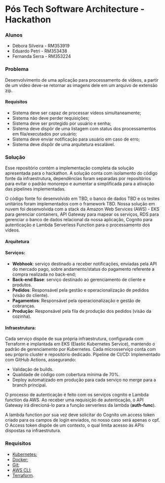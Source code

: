 # Pós Tech Software Architecture - Hackathon

### Alunos

- Débora Silveira - RM353919
- Eduardo Petri - RM353438
- Fernanda Serra - RM353224

### Problema

Desenvolvimento de uma aplicação para processamento de vídeos, a partir de um vídeo deve-se retornar as imagens dele em um arquivo de extensão zip.

#### Requisitos

- Sistema deve ser capaz de processar vídeos simultaneamente;
- Sistema não deve perder requisições;
- Sistema deve ser protegido por usuário e senha;
- Sistema deve dispôr de uma listagem com status dos processamentos em fila/executados por usuário;
- Sistema deve enviar notificação para usuário em caso de erro;
- Sistema deve dispôr de uma arquitetura escalável.

### Solução

Esse repositório contém a implementação completa da solução apresentada para o hackathon. A solução conta com isolamento do código fonte da infraestrutura, dependências foram separadas por repositórios para evitar o padrão monorepo e aumentar a simplificada para a ativação das pipelines implementadas.

O código fonte foi desenvolvido em TBD, o banco de dados TBD e os testes unitários foram implementados com o framework TBD. Nossa solução em nuvem foi desenvolvida com a stack da Amazon Web Services (AWS) - EKS para gerenciar containers, API Gateway para mapear os serviços, RDS para gerenciar o banco de dados relacional da nossa aplicação, Cognito para autenticação e Lambda Serverless Function para o processamento dos vídeos.

#### Arquitetura

#### Serviços:

- **Webhook**: serviço destinado a receber notificações, enviadas pela API do mercado pago, sobre andamento/status do pagamento referente a compra realizada no back-end;
- **Back-end Base**: serviço destinado ao gerenciamento de cliente e produtos.
- **Pedidos**: Responsável pela gestão e operacionalização de pedidos (visão do cliente).
- **Pagamentos**: Responsável pela operacionalização e gestão de cobranças.
- **Produção**: Responsável pela fila de produção dos pedidos (visão da cozinha).

#### Infraestrutura:

Cada serviço dispõe de sua própria infraestrutura, configurada com Terraform e implantada em EKS (Elastic Kubernetes Service), mantendo o padrão de gerenciamento por Kubernetes. Cada microsserviço conta com seu próprio cluster e repositório dedicado.
Pipeline de CI/CD: Implementado com GitHub Actions, assegurando:

- Validação de builds.
- Qualidade de código com cobertura mínima de 70%.
- Deploy automatizado em produção para cada serviço no merge para a branch principal.

O processo de autenticação é feito com os serviços cognito e Lambda function da AWS. Ao receber uma requisição de autenticação, o API Gateway irá direcioná-lo para a função serverless da lambda (**auth-func**).

A lambda function por sua vez deve solicitar do Cognito um access token criado para os campos de login enviados, no nosso caso será apenas o cpf. O Access token dispõe de um contexto, o qual limita acesso às APIs dispostas na infraestrutura.

### Requisitos

- [Kubernetes](https://kubernetes.io/releases/download/);
- [Docker](https://docs.docker.com/get-docker/);
- [Git](https://git-scm.com/downloads);
- [AWS CLI](https://aws.amazon.com/cli/);
- [Terraform](https://developer.hashicorp.com/terraform/install).

